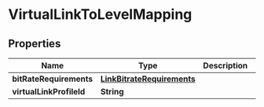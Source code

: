 
# VirtualLinkToLevelMapping

## Properties
Name | Type | Description | Notes
------------ | ------------- | ------------- | -------------
**bitRateRequirements** | [**LinkBitrateRequirements**](LinkBitrateRequirements.md) |  |  [optional]
**virtualLinkProfileId** | **String** |  |  [optional]



